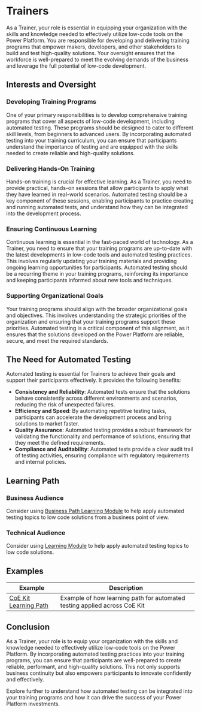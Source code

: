 # Trainers

As a Trainer, your role is essential in equipping your organization with the skills and knowledge needed to effectively utilize low-code tools on the Power Platform. You are responsible for developing and delivering training programs that empower makers, developers, and other stakeholders to build and test high-quality solutions. Your oversight ensures that the workforce is well-prepared to meet the evolving demands of the business and leverage the full potential of low-code development.

## Interests and Oversight

### Developing Training Programs

One of your primary responsibilities is to develop comprehensive training programs that cover all aspects of low-code development, including automated testing. These programs should be designed to cater to different skill levels, from beginners to advanced users. By incorporating automated testing into your training curriculum, you can ensure that participants understand the importance of testing and are equipped with the skills needed to create reliable and high-quality solutions.

### Delivering Hands-On Training

Hands-on training is crucial for effective learning. As a Trainer, you need to provide practical, hands-on sessions that allow participants to apply what they have learned in real-world scenarios. Automated testing should be a key component of these sessions, enabling participants to practice creating and running automated tests, and understand how they can be integrated into the development process.

### Ensuring Continuous Learning

Continuous learning is essential in the fast-paced world of technology. As a Trainer, you need to ensure that your training programs are up-to-date with the latest developments in low-code tools and automated testing practices. This involves regularly updating your training materials and providing ongoing learning opportunities for participants. Automated testing should be a recurring theme in your training programs, reinforcing its importance and keeping participants informed about new tools and techniques.

### Supporting Organizational Goals

Your training programs should align with the broader organizational goals and objectives. This involves understanding the strategic priorities of the organization and ensuring that your training programs support these priorities. Automated testing is a critical component of this alignment, as it ensures that the solutions developed on the Power Platform are reliable, secure, and meet the required standards.

## The Need for Automated Testing

Automated testing is essential for Trainers to achieve their goals and support their participants effectively. It provides the following benefits:

- **Consistency and Reliability**: Automated tests ensure that the solutions behave consistently across different environments and scenarios, reducing the risk of unexpected failures.
- **Efficiency and Speed**: By automating repetitive testing tasks, participants can accelerate the development process and bring solutions to market faster.
- **Quality Assurance**: Automated testing provides a robust framework for validating the functionality and performance of solutions, ensuring that they meet the defined requirements.
- **Compliance and Auditability**: Automated tests provide a clear audit trail of testing activities, ensuring compliance with regulatory requirements and internal policies.

## Learning Path

### Business Audience

Consider using [Business Path Learning Module](../learning/business-path) to help apply automated testing topics to low code solutions from a business point of view.

### Technical Audience

Consider using [Learning Module](../learning) to help apply automated testing topics to low code solutions.

## Examples

| Example | Description |
|---------|-------------|
| [CoE Kit Learning Path](../examples/coe-kit-learning-path-example.md) | Example of how learning path for automated testing applied across CoE Kit |

## Conclusion

As a Trainer, your role is to equip your organization with the skills and knowledge needed to effectively utilize low-code tools on the Power Platform. By incorporating automated testing practices into your training programs, you can ensure that participants are well-prepared to create reliable, performant, and high-quality solutions. This not only supports business continuity but also empowers participants to innovate confidently and effectively.

Explore further to understand how automated testing can be integrated into your training programs and how it can drive the success of your Power Platform investments.

